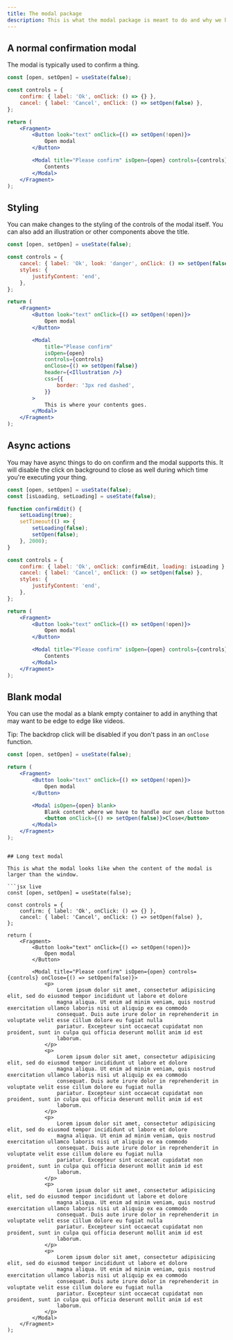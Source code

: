 ```yaml
---
title: The modal package
description: This is what the modal package is meant to do and why we have it
---
```


## A normal confirmation modal

The modal is typically used to confirm a thing.

```jsx live
const [open, setOpen] = useState(false);

const controls = {
	confirm: { label: 'Ok', onClick: () => {} },
	cancel: { label: 'Cancel', onClick: () => setOpen(false) },
};

return (
	<Fragment>
		<Button look="text" onClick={() => setOpen(!open)}>
			Open modal
		</Button>

		<Modal title="Please confirm" isOpen={open} controls={controls} onClose={() => setOpen(false)}>
			Contents
		</Modal>
	</Fragment>
);
```

## Styling

You can make changes to the styling of the controls of the modal itself.
You can also add an illustration or other components above the title.

```jsx live
const [open, setOpen] = useState(false);

const controls = {
	cancel: { label: 'Ok', look: 'danger', onClick: () => setOpen(false) },
	styles: {
		justifyContent: 'end',
	},
};

return (
	<Fragment>
		<Button look="text" onClick={() => setOpen(!open)}>
			Open modal
		</Button>

		<Modal
			title="Please confirm"
			isOpen={open}
			controls={controls}
			onClose={() => setOpen(false)}
			header={<Illustration />}
			css={{
				border: '3px red dashed',
			}}
		>
			This is where your contents goes.
		</Modal>
	</Fragment>
);
```

## Async actions

You may have async things to do on confirm and the modal supports this. It will disable the click on background to close as well during which time you're executing your thing.

```jsx live
const [open, setOpen] = useState(false);
const [isLoading, setLoading] = useState(false);

function confirmEdit() {
	setLoading(true);
	setTimeout(() => {
		setLoading(false);
		setOpen(false);
	}, 2000);
}

const controls = {
	confirm: { label: 'Ok', onClick: confirmEdit, loading: isLoading },
	cancel: { label: 'Cancel', onClick: () => setOpen(false) },
	styles: {
		justifyContent: 'end',
	},
};

return (
	<Fragment>
		<Button look="text" onClick={() => setOpen(!open)}>
			Open modal
		</Button>

		<Modal title="Please confirm" isOpen={open} controls={controls} onClose={() => setOpen(false)}>
			Contents
		</Modal>
	</Fragment>
);
```

## Blank modal

You can use the modal as a blank empty container to add in anything that may want to be edge to edge like videos.

Tip: The backdrop click will be disabled if you don't pass in an `onClose` function.

```jsx live
const [open, setOpen] = useState(false);

return (
	<Fragment>
		<Button look="text" onClick={() => setOpen(!open)}>
			Open modal
		</Button>

		<Modal isOpen={open} blank>
			Blank content where we have to handle our own close button
			<button onClick={() => setOpen(false)}>Close</button>
		</Modal>
	</Fragment>
);
```

````

## Long text modal

This is what the modal looks like when the content of the modal is larger than the window.

```jsx live
const [open, setOpen] = useState(false);

const controls = {
	confirm: { label: 'Ok', onClick: () => {} },
	cancel: { label: 'Cancel', onClick: () => setOpen(false) },
};

return (
	<Fragment>
		<Button look="text" onClick={() => setOpen(!open)}>
			Open modal
		</Button>

		<Modal title="Please confirm" isOpen={open} controls={controls} onClose={() => setOpen(false)}>
			<p>
				Lorem ipsum dolor sit amet, consectetur adipisicing elit, sed do eiusmod tempor incididunt ut labore et dolore
				magna aliqua. Ut enim ad minim veniam, quis nostrud exercitation ullamco laboris nisi ut aliquip ex ea commodo
				consequat. Duis aute irure dolor in reprehenderit in voluptate velit esse cillum dolore eu fugiat nulla
				pariatur. Excepteur sint occaecat cupidatat non proident, sunt in culpa qui officia deserunt mollit anim id est
				laborum.
			</p>
			<p>
				Lorem ipsum dolor sit amet, consectetur adipisicing elit, sed do eiusmod tempor incididunt ut labore et dolore
				magna aliqua. Ut enim ad minim veniam, quis nostrud exercitation ullamco laboris nisi ut aliquip ex ea commodo
				consequat. Duis aute irure dolor in reprehenderit in voluptate velit esse cillum dolore eu fugiat nulla
				pariatur. Excepteur sint occaecat cupidatat non proident, sunt in culpa qui officia deserunt mollit anim id est
				laborum.
			</p>
			<p>
				Lorem ipsum dolor sit amet, consectetur adipisicing elit, sed do eiusmod tempor incididunt ut labore et dolore
				magna aliqua. Ut enim ad minim veniam, quis nostrud exercitation ullamco laboris nisi ut aliquip ex ea commodo
				consequat. Duis aute irure dolor in reprehenderit in voluptate velit esse cillum dolore eu fugiat nulla
				pariatur. Excepteur sint occaecat cupidatat non proident, sunt in culpa qui officia deserunt mollit anim id est
				laborum.
			</p>
			<p>
				Lorem ipsum dolor sit amet, consectetur adipisicing elit, sed do eiusmod tempor incididunt ut labore et dolore
				magna aliqua. Ut enim ad minim veniam, quis nostrud exercitation ullamco laboris nisi ut aliquip ex ea commodo
				consequat. Duis aute irure dolor in reprehenderit in voluptate velit esse cillum dolore eu fugiat nulla
				pariatur. Excepteur sint occaecat cupidatat non proident, sunt in culpa qui officia deserunt mollit anim id est
				laborum.
			</p>
			<p>
				Lorem ipsum dolor sit amet, consectetur adipisicing elit, sed do eiusmod tempor incididunt ut labore et dolore
				magna aliqua. Ut enim ad minim veniam, quis nostrud exercitation ullamco laboris nisi ut aliquip ex ea commodo
				consequat. Duis aute irure dolor in reprehenderit in voluptate velit esse cillum dolore eu fugiat nulla
				pariatur. Excepteur sint occaecat cupidatat non proident, sunt in culpa qui officia deserunt mollit anim id est
				laborum.
			</p>
		</Modal>
	</Fragment>
);
````
